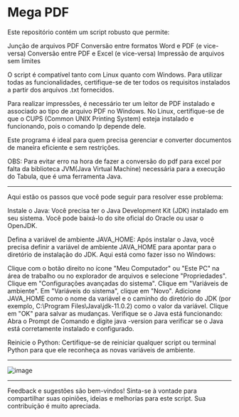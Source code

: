 # Mega PDF

Este repositório contém um script robusto que permite:

Junção de arquivos PDF
Conversão entre formatos Word e PDF (e vice-versa)
Conversão entre PDF e Excel (e vice-versa)
Impressão de arquivos sem limites

O script é compatível tanto com Linux quanto com Windows. Para utilizar todas as funcionalidades, certifique-se de ter todos os requisitos instalados a partir dos arquivos .txt fornecidos.

Para realizar impressões, é necessário ter um leitor de PDF instalado e associado ao tipo de arquivo PDF no Windows. No Linux, certifique-se de que o CUPS (Common UNIX Printing System) esteja instalado e funcionando, pois o comando lp depende dele.

Este programa é ideal para quem precisa gerenciar e converter documentos de maneira eficiente e sem restrições.

OBS: Para evitar erro na hora de fazer a conversão do pdf para excel por falta da biblioteca JVM(Java Virtual Machine) necessária para a execução do Tabula, que é uma ferramenta Java.

-----

Aqui estão os passos que você pode seguir para resolver esse problema:

Instale o Java: Você precisa ter o Java Development Kit (JDK) instalado em seu sistema. Você pode baixá-lo do site oficial do Oracle ou usar o OpenJDK.

Defina a variável de ambiente JAVA_HOME: Após instalar o Java, você precisa definir a variável de ambiente JAVA_HOME para apontar para o diretório de instalação do JDK. Aqui está como fazer isso no Windows:

Clique com o botão direito no ícone "Meu Computador" ou "Este PC" na área de trabalho ou no explorador de arquivos e selecione "Propriedades".
Clique em "Configurações avançadas do sistema".
Clique em "Variáveis de ambiente".
Em "Variáveis do sistema", clique em "Novo".
Adicione JAVA_HOME como o nome da variável e o caminho do diretório do JDK (por exemplo, C:\Program Files\Java\jdk-11.0.2) como o valor da variável.
Clique em "OK" para salvar as mudanças.
Verifique se o Java está funcionando: Abra o Prompt de Comando e digite java -version para verificar se o Java está corretamente instalado e configurado.

Reinicie o Python: Certifique-se de reiniciar qualquer script ou terminal Python para que ele reconheça as novas variáveis de ambiente.

----

![image](https://github.com/handlersyss/Mega_PDF/assets/169811777/62fb8aca-f8d3-4d16-aa33-9637874cb015)

----

Feedback e sugestões são bem-vindos! Sinta-se à vontade para compartilhar suas opiniões, ideias e melhorias para este script. Sua contribuição é muito apreciada.